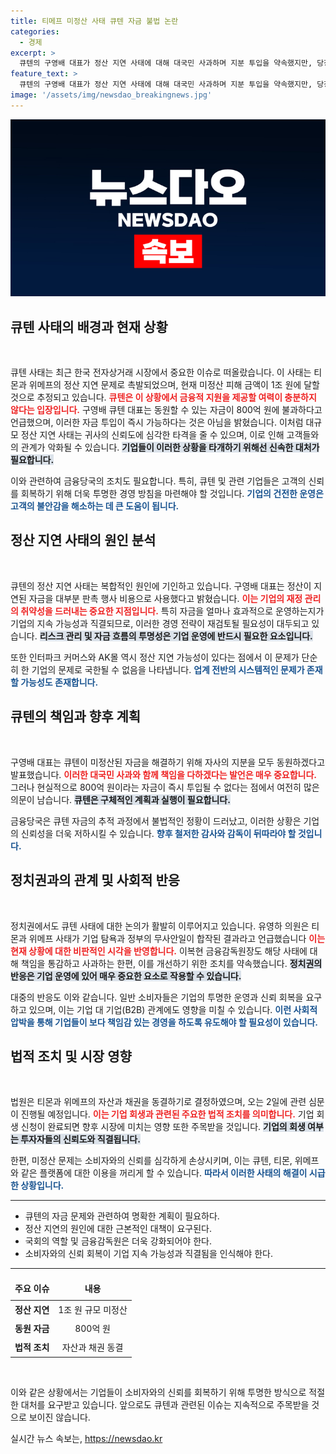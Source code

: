 ```yaml
---
title: 티메프 미정산 사태 큐텐 자금 불법 논란
categories:
  - 경제
excerpt: >
  큐텐의 구영배 대표가 정산 지연 사태에 대해 대국민 사과하며 지분 투입을 약속했지만, 당장 800억 원을 동원하기도 힘든 상황입니다. 금융당국의 검찰 수사 의뢰와 함께 티몬·위메프의 자산 동결이 예고된 가운데, 이 사태의 파장이 커지고 있습니다.
feature_text: >
  큐텐의 구영배 대표가 정산 지연 사태에 대해 대국민 사과하며 지분 투입을 약속했지만, 당장 800억 원을 동원하기도 힘든 상황입니다. 금융당국의 검찰 수사 의뢰와 함께 티몬·위메프의 자산 동결이 예고된 가운데, 이 사태의 파장이 커지고 있습니다.
image: '/assets/img/newsdao_breakingnews.jpg'
---
```


<p><img src="/assets/img/newsdao_breakingnews.jpg" alt="implanttips 속보" /></p>

<h2 data-ke-size="size26">큐텐 사태의 배경과 현재 상황</h2>

<p data-ke-size="size16">&nbsp;</p>

<p>큐텐 사태는 최근 한국 전자상거래 시장에서 중요한 이슈로 떠올랐습니다. 이 사태는 티몬과 위메프의 정산 지연 문제로 촉발되었으며, 현재 미정산 피해 금액이 1조 원에 달할 것으로 추정되고 있습니다. <b><span style="color: #ee2323;">큐텐은 이 상황에서 금융적 지원을 제공할 여력이 충분하지 않다는 입장입니다.</span></b> 구영배 큐텐 대표는 동원할 수 있는 자금이 800억 원에 불과하다고 언급했으며, 이러한 자금 투입이 즉시 가능하다는 것은 아님을 밝혔습니다. 이처럼 대규모 정산 지연 사태는 귀사의 신뢰도에 심각한 타격을 줄 수 있으며, 이로 인해 고객들와의 관계가 악화될 수 있습니다. <b><span style="background-color: #21538527;">기업들이 이러한 상황을 타개하기 위해선 신속한 대처가 필요합니다.</span></b></p>

<p>이와 관련하여 금융당국의 조치도 필요합니다. 특히, 큐텐 및 관련 기업들은 고객의 신뢰를 회복하기 위해 더욱 투명한 경영 방침을 마련해야 할 것입니다. <b><span style="color: #1a5490;">기업의 건전한 운영은 고객의 불안감을 해소하는 데 큰 도움이 됩니다.</span></b></p>

<h2 data-ke-size="size26">정산 지연 사태의 원인 분석</h2>

<p data-ke-size="size16">&nbsp;</p>

<p>큐텐의 정산 지연 사태는 복합적인 원인에 기인하고 있습니다. 구영배 대표는 정산이 지연된 자금을 대부분 판촉 행사 비용으로 사용했다고 밝혔습니다. <b><span style="color: #ee2323;">이는 기업의 재정 관리의 취약성을 드러내는 중요한 지점입니다.</span></b> 특히 자금을 얼마나 효과적으로 운영하는지가 기업의 지속 가능성과 직결되므로, 이러한 경영 전략이 재검토될 필요성이 대두되고 있습니다. <b><span style="background-color: #21538527;">리스크 관리 및 자금 흐름의 투명성은 기업 운영에 반드시 필요한 요소입니다.</span></b></p>

<p>또한 인터파크 커머스와 AK몰 역시 정산 지연 가능성이 있다는 점에서 이 문제가 단순히 한 기업의 문제로 국한될 수 없음을 나타냅니다. <b><span style="color: #1a5490;">업계 전반의 시스템적인 문제가 존재할 가능성도 존재합니다.</span></b></p>

<h2 data-ke-size="size26">큐텐의 책임과 향후 계획</h2>

<p data-ke-size="size16">&nbsp;</p>

<p>구영배 대표는 큐텐이 미정산된 자금을 해결하기 위해 자사의 지분을 모두 동원하겠다고 발표했습니다. <b><span style="color: #ee2323;">이러한 대국민 사과와 함께 책임을 다하겠다는 발언은 매우 중요합니다.</span></b> 그러나 현실적으로 800억 원이라는 자금이 즉시 투입될 수 없다는 점에서 여전히 많은 의문이 남습니다. <b><span style="background-color: #21538527;">큐텐은 구체적인 계획과 실행이 필요합니다.</span></b></p>

<p>금융당국은 큐텐 자금의 추적 과정에서 불법적인 정황이 드러났고, 이러한 상황은 기업의 신뢰성을 더욱 저하시킬 수 있습니다. <b><span style="color: #1a5490;">향후 철저한 감사와 감독이 뒤따라야 할 것입니다.</span></b> </p>

<h2 data-ke-size="size26">정치권과의 관계 및 사회적 반응</h2>

<p data-ke-size="size16">&nbsp;</p>

<p>정치권에서도 큐텐 사태에 대한 논의가 활발히 이루어지고 있습니다. 유영하 의원은 티몬과 위메프 사태가 기업 탐욕과 정부의 무사안일이 합작된 결과라고 언급했습니다 <b><span style="color: #ee2323;">이는 현재 상황에 대한 비판적인 시각을 반영합니다.</span></b> 이복현 금융감독원장도 해당 사태에 대해 책임을 통감하고 사과하는 한편, 이를 개선하기 위한 조치를 약속했습니다. <b><span style="background-color: #21538527;">정치권의 반응은 기업 운영에 있어 매우 중요한 요소로 작용할 수 있습니다.</span></b></p>

<p>대중의 반응도 이와 같습니다. 일반 소비자들은 기업의 투명한 운영과 신뢰 회복을 요구하고 있으며, 이는 기업 대 기업(B2B) 관계에도 영향을 미칠 수 있습니다. <b><span style="color: #1a5490;">이런 사회적 압박을 통해 기업들이 보다 책임감 있는 경영을 하도록 유도해야 할 필요성이 있습니다.</span></b></p>

<h2 data-ke-size="size26">법적 조치 및 시장 영향</h2>

<p data-ke-size="size16">&nbsp;</p>

<p>법원은 티몬과 위메프의 자산과 채권을 동결하기로 결정하였으며, 오는 2일에 관련 심문이 진행될 예정입니다. <b><span style="color: #ee2323;">이는 기업 회생과 관련된 주요한 법적 조치를 의미합니다.</span></b> 기업 회생 신청이 완료되면 향후 시장에 미치는 영향 또한 주목받을 것입니다. <b><span style="background-color: #21538527;">기업의 회생 여부는 투자자들의 신뢰도와 직결됩니다.</span></b></p>

<p>한편, 미정산 문제는 소비자와의 신뢰를 심각하게 손상시키며, 이는 큐텐, 티몬, 위메프와 같은 플랫폼에 대한 이용을 꺼리게 할 수 있습니다. <b><span style="color: #1a5490;">따라서 이러한 사태의 해결이 시급한 상황입니다.</span></b> </p>

<hr>

<ul>
    <li>큐텐의 자금 문제와 관련하여 명확한 계획이 필요하다.</li>
    <li>정산 지연의 원인에 대한 근본적인 대책이 요구된다.</li>
    <li>국회의 역할 및 금융감독원은 더욱 강화되어야 한다.</li>
    <li>소비자와의 신뢰 회복이 기업 지속 가능성과 직결됨을 인식해야 한다.</li>
</ul>

<hr>

<table style="width: 100%; border-collapse: collapse;">
    <thead>
        <tr>
            <td style="text-align: center; height: 30px;"><b>주요 이슈</b></td>
            <td style="text-align: center; height: 30px;"><b>내용</b></td>
        </tr>
    </thead>
    <tbody>
        <tr>
            <td style="text-align: center; height: 25px;"><b>정산 지연</b></td>
            <td style="text-align: center; height: 25px;">1조 원 규모 미정산</td>
        </tr>
        <tr>
            <td style="text-align: center; height: 25px;"><b>동원 자금</b></td>
            <td style="text-align: center; height: 25px;">800억 원</td>
        </tr>
        <tr>
            <td style="text-align: center; height: 25px;"><b>법적 조치</b></td>
            <td style="text-align: center; height: 25px;">자산과 채권 동결</td>
        </tr>
    </tbody>
</table>

<p data-ke-size="size16">&nbsp;</p>

<p>이와 같은 상황에서는 기업들이 소비자와의 신뢰를 회복하기 위해 투명한 방식으로 적절한 대처를 요구받고 있습니다. 앞으로도 큐텐과 관련된 이슈는 지속적으로 주목받을 것으로 보이진 않습니다.</p>
실시간 뉴스 속보는, <a href="https://newsdao.kr" rel="dofollow">https://newsdao.kr</a>


